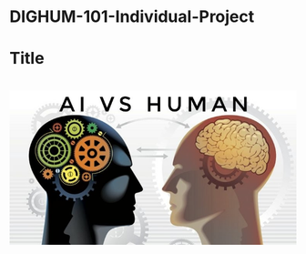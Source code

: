 # DIGHUM-101-Individual-Project
<p align="center">
    <h1>Title<h1/>
</p>

![httpswww.linkedin.compulsedifferences-between-artificial-intelligence-vs-human-gangesh-thakur](./Img/aiVsHuman.jpeg)
